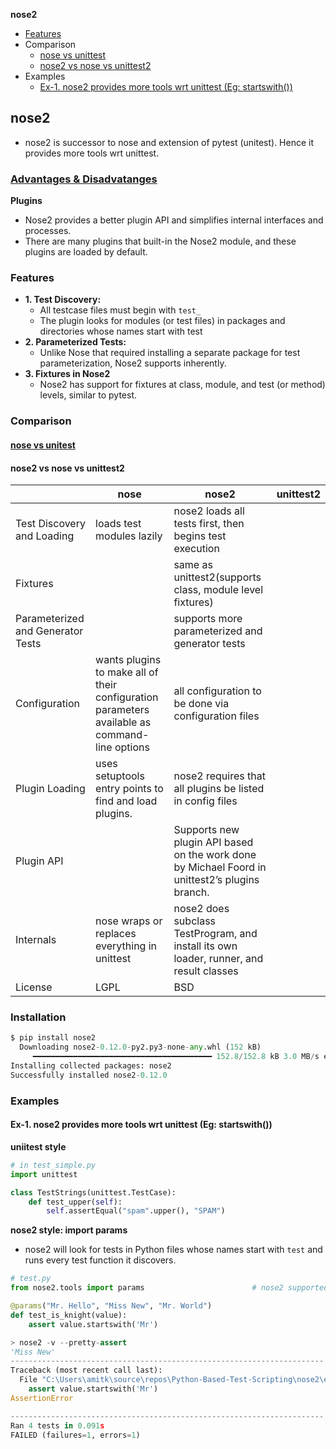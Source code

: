 **nose2**
- [Features](#f)
- Comparison
  - [nose vs unittest](#c1)
  - [nose2 vs nose vs unittest2](#c2)
- Examples
  - [Ex-1. nose2 provides more tools wrt unittest (Eg: startswith())](#e1)

## nose2
- nose2 is successor to nose and extension of pytest (unitest). Hence it provides more tools wrt unittest.
### [Advantages & Disadvatanges](https://blog.testproject.io/2020/10/27/top-python-testing-frameworks)
**Plugins**
- Nose2 provides a better plugin API and simplifies internal interfaces and processes. 
- There are many plugins that built-in the Nose2 module, and these plugins are loaded by default.

<a name=f></a>
### Features
- **1. Test Discovery:** 
  - All testcase files must begin with `test_`
  - The plugin looks for modules (or test files) in packages and directories whose names start with test
- **2. Parameterized Tests:**
  - Unlike Nose that required installing a separate package for test parameterization, Nose2 supports inherently.
- **3. Fixtures in Nose2**
  - Nose2 has support for fixtures at class, module, and test (or method) levels, similar to pytest.

### Comparison
<a name=c1></a>
#### [nose vs unitest](https://knapsackpro.com/testing_frameworks/difference_between/nose/vs/unittest)

<a name=c2></a>
#### nose2 vs nose vs unittest2
||nose|nose2|unittest2|
|---|---|---|---|
|Test Discovery and Loading|loads test modules lazily|nose2 loads all tests first, then begins test execution||
|Fixtures||same as unittest2(supports class, module level fixtures)||
|Parameterized and Generator Tests||supports more parameterized and generator tests||
|Configuration|wants plugins to make all of their configuration parameters available as command-line options|all configuration to be done via configuration files||
|Plugin Loading|uses setuptools entry points to find and load plugins.|nose2 requires that all plugins be listed in config files||
|Plugin API||Supports new plugin API based on the work done by Michael Foord in unittest2’s plugins branch.||
|Internals|nose wraps or replaces everything in unittest|nose2 does subclass TestProgram, and install its own loader, runner, and result classes||
|License|LGPL|BSD||

### Installation
```py
$ pip install nose2
  Downloading nose2-0.12.0-py2.py3-none-any.whl (152 kB)
     ━━━━━━━━━━━━━━━━━━━━━━━━━━━━━━━━━━━━━━━━ 152.8/152.8 kB 3.0 MB/s eta 0:00:00
Installing collected packages: nose2
Successfully installed nose2-0.12.0
```
### Examples
<a name=e1></a>
#### Ex-1. nose2 provides more tools wrt unittest (Eg: startswith())
**uniitest style**
```py
# in test_simple.py
import unittest

class TestStrings(unittest.TestCase):
    def test_upper(self):
        self.assertEqual("spam".upper(), "SPAM")
```
**nose2 style: import params**
- nose2 will look for tests in Python files whose names start with `test` and runs every test function it discovers.
```py
# test.py
from nose2.tools import params                        # nose2 supported feature

@params("Mr. Hello", "Miss New", "Mr. World")
def test_is_knight(value):
    assert value.startswith('Mr')

> nose2 -v --pretty-assert
'Miss New'
----------------------------------------------------------------------
Traceback (most recent call last):
  File "C:\Users\amitk\source\repos\Python-Based-Test-Scripting\nose2\example1\test.py", line 5, in test_is_knight
    assert value.startswith('Mr')
AssertionError

----------------------------------------------------------------------
Ran 4 tests in 0.091s
FAILED (failures=1, errors=1)
```
